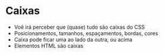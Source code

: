 # Caixas
 
* Voê irá perceber que (quase) tudo são caixas do CSS
* Posicionamentos, tamanhos, espaçamentos, bordas, cores
* Caixa pode ficar uma ao lado da outra, ou acima
* Elementos HTML são caixas 